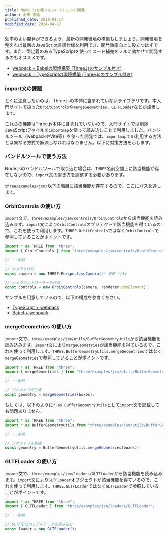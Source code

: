 ```yaml
---
title: Node.jsを使ったフロントエンド開発
author: 池田 泰延
published_date: 2019-01-17
modified_date: 2024-04-27
---
```


効率のよい開発ができるよう、最新の開発環境の構築もしましょう。開発環境を整えれば最新のJavaScript言語仕様を利用でき、開発効率向上に役立つはずです。また、型定義のあるTypeScriptを使ってコード補完をフルに効かせて開発するのもオススメです。

- [webpack + Babelの環境構築 \(Three\.jsのサンプル付き\)](https://ics.media/entry/16028/)
- [webpack + TypeScriptの環境構築 \(Three\.jsのサンプル付き\)](https://ics.media/entry/16329/)

### import文の課題

とくに注意したいのは、Three.jsの本体に含まれていないライブラリです。本入門サイトで扱った`OrbitControls`や`mergeGeometries`、`GLTFLoader`などが該当します。

これらの機能はThree.js本体に含まれていないので、入門サイトでは別途JavaScriptファイルを`importmap`を使って読み込むことで利用しました。バンドルツール（webpackやVite等）を使った開発では、`importmap`での利用する方法とは異なる方式で解決しなければなりません。以下に対策方法を示します。



### バンドルツールで使う方法

Node.jsのバンドルツールで取り込む場合は、`THREE`名前空間上に該当機能が存在しないので、`import`文の書き方を調整する必要があります。

`three/examples/jsm/`以下の階層に該当機能が存在するので、ここにパスを通します。


### OrbitControls の使い方

`import`文で、`three/examples/jsm/controls/OrbitControls`から該当機能を読み込みます。`import`文により`OrbitControls`オブジェクトで該当機能を得ているので、これを使って利用します。`THREE.OrbitControls`ではなく`OrbitControls`で参照していることがポイントです。


```js
import * as THREE from "three";
import { OrbitControls } from "three/examples/jsm/controls/OrbitControls";

// ･･･省略

// カメラを作成
const camera = new THREE.PerspectiveCamera(/* 省略 */);

// カメラコントローラーを作成
const controls = new OrbitControls(camera, renderer.domElement);
```

サンプルを用意しているので、以下の構成を参考ください。

- [TypeScript + webpack](https://github.com/ics-creative/170330_webpack/tree/master/tutorial-typescript-three)
- [Babel + webpack](https://github.com/ics-creative/170330_webpack/tree/master/tutorial-babel-three)



### mergeGeometries の使い方


`import`文で、`three/examples/jsm/utils/BufferGeometryUtils`から該当機能を読み込みます。`import`文により`mergeGeometries`が該当機能を得ているので、これを使って利用します。`THREE.BufferGeometryUtils.mergeGeometries`ではなく`mergeGeometries`で参照していることがポイントです。


```js
import * as THREE from "three";
import { mergeGeometries } from "three/examples/jsm/utils/BufferGeometryUtils";

// ･･･省略

// ジオメトリを生成
const geometry = mergeGeometries(boxes);
```

もしくは、以下のように`* as BufferGeometryUtils`として`import`文を記載しても問題ありません。

```js
import * as THREE from "three";
import * as BufferGeometryUtils from "three/examples/jsm/utils/BufferGeometryUtils";

// ･･･省略

// ジオメトリを生成
const geometry = BufferGeometryUtils.mergeGeometries(boxes);
```


### GLTFLoader の使い方

`import`文で、`three/examples/jsm/loaders/GLTFLoader`から該当機能を読み込みます。`import`文により`GLTFLoader`オブジェクトが該当機能を得ているので、これを使って利用します。`THREE.GLTFLoader`ではなく`GLTFLoader`で参照していることがポイントです。


```js
import * as THREE from "three";
import { GLTFLoader } from "three/examples/jsm/loaders/GLTFLoader";

// ･･･省略

// GLTF形式のモデルデータを読み込む
const loader = new GLTFLoader();
```

